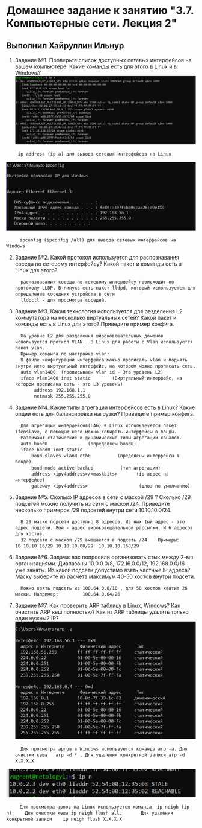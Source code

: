 # Домашнее задание к занятию "3.7. Компьютерные сети. Лекция 2"

## Выполнил Хайруллин Ильнур

1. Задание №1.
Проверьте список доступных сетевых интерфейсов на вашем компьютере. Какие команды есть для этого в Linux и в Windows?
![ipa](img/ipa.png)

        ip address (ip a) для вывода сетевых интерфейсов на Linux
![ipconfig](img/ipconfig.png)

         ipconfig (ipconfig /all) для вывода сетевых интерфейсов на Windows

2. Задание №2.
Какой протокол используется для распознавания соседа по сетевому интерфейсу? Какой пакет и команды есть в Linux для этого?

         распознавания соседа по сетевому интерфейсу происходит по протоколу LLDP. В линукс есть пакет lldpd, который используется для определение соседних устройств в сети
         lldpctl - для просмотра соседей.

3. Задание №3.
Какая технология используется для разделения L2 коммутатора на несколько виртуальных сетей? Какой пакет и команды есть в Linux для этого? Приведите пример конфига.

         На уровне L2 для разделения широковещательных доменов используется проткол VLAN.  В Linux для работы с Vlan используется пакет vlan.
         Пример конфига по настройке vlan:
         В файле конфигурации интерфейса можно прописать vlan и поднять внутри него виртуальный интерфейс, на котором можно прописать сеть.
         auto vlan1400  (прописываем vlan id - Это уровень L2)
         iface vlan1400 inet static        (Виртуальный интерфейс, на котором прописана сеть - это L3 уровень)
              address 192.168.1.1
              netmask 255.255.255.0


4. Задание №4.
Какие типы агрегации интерфейсов есть в Linux? Какие опции есть для балансировки нагрузки? Приведите пример конфига.

         Для агрегации интерфейсов(LAG) в Linux использeуется пакет ifenslave, с помощью него можно собирать интерфейсы в бонды.
         Различают статические и динамические типы агрегации каналов.
         auto bond0               (определяем bond0)
         iface bond0 inet static             
             bond-slaves wlan0 eth0          (пределены интерфейсы в бонде)
             bond-mode active-backup          (тип агрегации)
             address <ipv4address>/<maskbits>       (ip адрес на интерфейсе)
             gateway <ipv4address>                   (шлюз по умолчанию)

5. Задание №5.
Сколько IP адресов в сети с маской /29 ? Сколько /29 подсетей можно получить из сети с маской /24. Приведите несколько примеров /29 подсетей внутри сети 10.10.10.0/24.

         В 29 маске подсети доступно 8 адресов. Из них 1ый адрес - это адрес подсети. 8ой - адрес широковещательной рассылки. И 6 адресов для хостов.
         32 подсети с маской /29 вмещается в подсеть /24.   Примеры: 10.10.10.16/29 10.10.10.80/29  10.10.10.168/29

6. Задание №6.
Задача: вас попросили организовать стык между 2-мя организациями. Диапазоны 10.0.0.0/8, 172.16.0.0/12, 192.168.0.0/16 уже заняты. Из какой подсети допустимо взять частные IP адреса? Маску выберите из расчета максимум 40-50 хостов внутри подсети.
         
         Можно взять подсеть из 100.64.0.0/10 , для 50 хостов хватит 26 маски. Например:         100.64.0.64/26

7. Задание №7.
Как проверить ARP таблицу в Linux, Windows? Как очистить ARP кеш полностью? Как из ARP таблицы удалить только один нужный IP?
![arp-a](img/arp-a.png)

         Для просмотра арпов в Windows используется команда arp -a. Для очистки кеша   arp -d * . Для удаления конкретной записи arp -d X.X.X.X

![ipne](img/ipne.png)     
         
         Для просмотра арпов на Linux используется команда  ip neigh (ip n).    Для очистки кеша ip neigh flush all.       Для удаления конкретной записи    ip neigh flush X.X.X.X